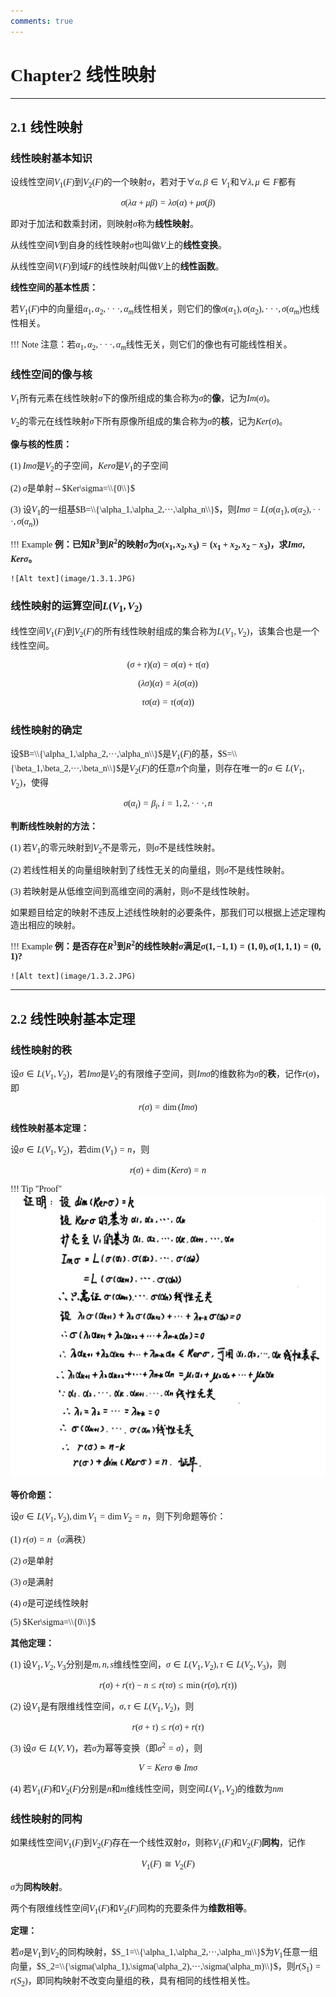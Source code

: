 ```yaml
---
comments: true
---
```


<span style="font-family: 'Times New Roman';">

# Chapter2 线性映射

***

## 2.1 线性映射

### 线性映射基本知识

设线性空间$V_1(F)$到$V_2(F)$的一个映射$\sigma$，若对于$\forall \alpha,\beta\in V_1$和$\forall \lambda,\mu\in F$都有

$$\sigma(\lambda\alpha+\mu\beta)=\lambda\sigma(\alpha)+\mu\sigma(\beta)$$

即对于加法和数乘封闭，则映射$\sigma$称为**线性映射**。

从线性空间$V$到自身的线性映射$\sigma$也叫做$V$上的**线性变换**。

从线性空间$V(F)$到域$F$的线性映射$f$叫做$V$上的**线性函数**。

**线性空间的基本性质：**

若$V_1(F)$中的向量组$\alpha_1,\alpha_2,···,\alpha_m$线性相关，则它们的像$\sigma(\alpha_1),\sigma(\alpha_2),···,\sigma(\alpha_m)$也线性相关。

!!! Note
    注意：若$\alpha_1,\alpha_2,···,\alpha_m$线性无关，则它们的像也有可能线性相关。

### 线性空间的像与核

$V_1$所有元素在线性映射$\sigma$下的像所组成的集合称为$\sigma$的**像**，记为$Im(\sigma)$。

$V_2$的零元在线性映射$\sigma$下所有原像所组成的集合称为$\sigma$的**核**，记为$Ker(\sigma)$。

**像与核的性质：**

(1) $Im\sigma$是$V_2$的子空间，$Ker\sigma$是$V_1$的子空间

(2) $\sigma$是单射$\Longleftrightarrow$$Ker\sigma=\\{0\\}$

(3) 设$V_1$的一组基$B=\\{\alpha_1,\alpha_2,···,\alpha_n\\}$，则$Im\sigma=L(\sigma(\alpha_1),\sigma(\alpha_2),···,\sigma(\alpha_n))$

!!! Example
    **例：已知$R^3$到$R^2$的映射$\sigma$为$\sigma(x_1,x_2,x_3)=(x_1+x_2,x_2-x_3)$，求$Im\sigma,Ker\sigma$。**

    ![Alt text](image/1.3.1.JPG)

### 线性映射的运算空间$L(V_1,V_2)$

线性空间$V_1(F)$到$V_2(F)$的所有线性映射组成的集合称为$L(V_1,V_2)$，该集合也是一个线性空间。

$$(\sigma+\tau)(\alpha)=\sigma(\alpha)+\tau(\alpha)$$

$$(\lambda \sigma)(\alpha)=\lambda(\sigma(\alpha))$$

$$\tau \sigma(\alpha)=\tau(\sigma(\alpha))$$

### 线性映射的确定

设$B=\\{\alpha_1,\alpha_2,···,\alpha_n\\}$是$V_1(F)$的基，$S=\\{\beta_1,\beta_2,···,\beta_n\\}$是$V_2(F)$的任意$n$个向量，则存在唯一的$\sigma\in L(V_1,V_2)$，使得

$$\sigma(\alpha_i)=\beta_i,~i=1,2,···,n$$

**判断线性映射的方法：**

(1) 若$V_1$的零元映射到$V_2$不是零元，则$\sigma$不是线性映射。

(2) 若线性相关的向量组映射到了线性无关的向量组，则$\sigma$不是线性映射。

(3) 若映射是从低维空间到高维空间的满射，则$\sigma$不是线性映射。

如果题目给定的映射不违反上述线性映射的必要条件，那我们可以根据上述定理构造出相应的映射。

!!! Example
    **例：是否存在$R^3$到$R^2$的线性映射$\sigma$满足$\sigma(1,-1,1)=(1,0),\sigma(1,1,1)=(0,1)$?**

    ![Alt text](image/1.3.2.JPG)

***

## 2.2 线性映射基本定理

### 线性映射的秩

设$\sigma\in L(V_1,V_2)$，若$Im\sigma$是$V_2$的有限维子空间，则$Im\sigma$的维数称为$\sigma$的**秩**，记作$r(\sigma)$，即

$$r(\sigma)=\dim(Im\sigma)$$

**线性映射基本定理：**

设$\sigma\in L(V_1,V_2)$，若$\dim(V_1)=n$，则

$$r(\sigma)+\dim(Ker\sigma)=n$$

!!! Tip "Proof"
    ![Alt text](image/1.3.3.JPG)

**等价命题：**

设$\sigma\in L(V_1,V_2),\dim V_1=\dim V_2=n$，则下列命题等价：

(1) $r(\sigma)=n$（$\sigma$满秩）

(2) $\sigma$是单射

(3) $\sigma$是满射

(4) $\sigma$是可逆线性映射

(5) $Ker\sigma=\\{0\\}$

**其他定理：**

(1) 设$V_1,V_2,V_3$分别是$m,n,s$维线性空间，$\sigma\in L(V_1,V_2),\tau \in L(V_2,V_3)$，则

$$r(\sigma)+r(\tau)-n\leqslant r(\tau\sigma)\leqslant \min(r(\sigma),r(\tau))$$

(2) 设$V_1$是有限维线性空间，$\sigma,\tau \in L(V_1,V_2)$，则

$$r(\sigma+\tau)\leqslant r(\sigma)+r(\tau)$$

(3) 设$\sigma\in L(V,V)$，若$\sigma$为幂等变换（即$\sigma^2=\sigma$），则

$$V=Ker\sigma \oplus Im\sigma$$

(4) 若$V_1(F)$和$V_2(F)$分别是$n$和$m$维线性空间，则空间$L(V_1,V_2)$的维数为$nm$

### 线性映射的同构

如果线性空间$V_1(F)$到$V_2(F)$存在一个线性双射$\sigma$，则称$V_1(F)$和$V_2(F)$**同构**，记作

$$V_1(F)\cong V_2(F)$$

$\sigma$为**同构映射**。

两个有限维线性空间$V_1(F)$和$V_2(F)$同构的充要条件为**维数相等**。

**定理：**

若$\sigma$是$V_1$到$V_2$的同构映射，$S_1=\\{\alpha_1,\alpha_2,···,\alpha_m\\}$为$V_1$任意一组向量，$S_2=\\{\sigma(\alpha_1),\sigma(\alpha_2),···,\sigma(\alpha_m)\\}$，则$r(S_1)=r(S_2)$，即同构映射不改变向量组的秩，具有相同的线性相关性。
